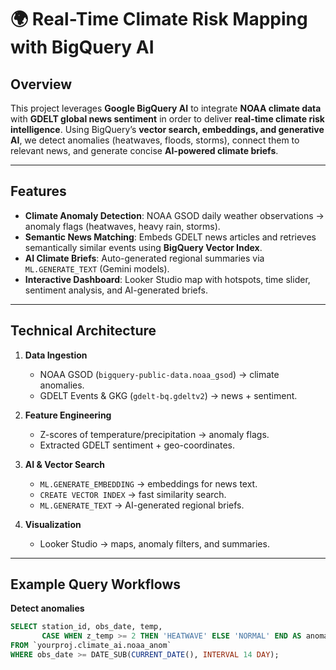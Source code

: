 # 🌍 Real-Time Climate Risk Mapping with BigQuery AI

## Overview
This project leverages **Google BigQuery AI** to integrate **NOAA climate data** with **GDELT global news sentiment** in order to deliver **real-time climate risk intelligence**. Using BigQuery’s **vector search, embeddings, and generative AI**, we detect anomalies (heatwaves, floods, storms), connect them to relevant news, and generate concise **AI-powered climate briefs**.

---

## Features
- **Climate Anomaly Detection**: NOAA GSOD daily weather observations → anomaly flags (heatwaves, heavy rain, storms).
- **Semantic News Matching**: Embeds GDELT news articles and retrieves semantically similar events using **BigQuery Vector Index**.
- **AI Climate Briefs**: Auto-generated regional summaries via `ML.GENERATE_TEXT` (Gemini models).
- **Interactive Dashboard**: Looker Studio map with hotspots, time slider, sentiment analysis, and AI-generated briefs.

---

## Technical Architecture
1. **Data Ingestion**
   - NOAA GSOD (`bigquery-public-data.noaa_gsod`) → climate anomalies.
   - GDELT Events & GKG (`gdelt-bq.gdeltv2`) → news + sentiment.

2. **Feature Engineering**
   - Z-scores of temperature/precipitation → anomaly flags.
   - Extracted GDELT sentiment + geo-coordinates.

3. **AI & Vector Search**
   - `ML.GENERATE_EMBEDDING` → embeddings for news text.
   - `CREATE VECTOR INDEX` → fast similarity search.
   - `ML.GENERATE_TEXT` → AI-generated regional briefs.

4. **Visualization**
   - Looker Studio → maps, anomaly filters, and summaries.

---

## Example Query Workflows

**Detect anomalies**
```sql
SELECT station_id, obs_date, temp,
       CASE WHEN z_temp >= 2 THEN 'HEATWAVE' ELSE 'NORMAL' END AS anomaly
FROM `yourproj.climate_ai.noaa_anom`
WHERE obs_date >= DATE_SUB(CURRENT_DATE(), INTERVAL 14 DAY);
